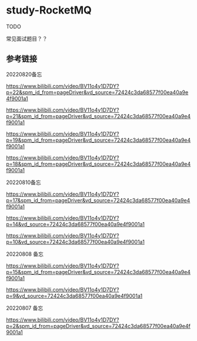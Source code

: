 # study-RocketMQ #
TODO

常见面试题目？？



## 参考链接



20220820备忘

https://www.bilibili.com/video/BV11o4y1D7DY?p=22&spm_id_from=pageDriver&vd_source=72424c3da68577f00ea40a9e4f9001a1

https://www.bilibili.com/video/BV11o4y1D7DY?p=21&spm_id_from=pageDriver&vd_source=72424c3da68577f00ea40a9e4f9001a1

https://www.bilibili.com/video/BV11o4y1D7DY?p=19&spm_id_from=pageDriver&vd_source=72424c3da68577f00ea40a9e4f9001a1

https://www.bilibili.com/video/BV11o4y1D7DY?p=18&spm_id_from=pageDriver&vd_source=72424c3da68577f00ea40a9e4f9001a1

20220810备忘

https://www.bilibili.com/video/BV11o4y1D7DY?p=17&spm_id_from=pageDriver&vd_source=72424c3da68577f00ea40a9e4f9001a1

https://www.bilibili.com/video/BV11o4y1D7DY?p=14&vd_source=72424c3da68577f00ea40a9e4f9001a1

https://www.bilibili.com/video/BV11o4y1D7DY?p=10&vd_source=72424c3da68577f00ea40a9e4f9001a1

20220808 备忘

https://www.bilibili.com/video/BV11o4y1D7DY?p=15&spm_id_from=pageDriver&vd_source=72424c3da68577f00ea40a9e4f9001a1

https://www.bilibili.com/video/BV11o4y1D7DY?p=9&vd_source=72424c3da68577f00ea40a9e4f9001a1



20220807 备忘

https://www.bilibili.com/video/BV11o4y1D7DY?p=2&spm_id_from=pageDriver&vd_source=72424c3da68577f00ea40a9e4f9001a1

